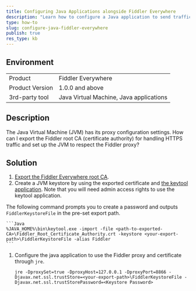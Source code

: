```yaml
---
title: Configuring Java Applications alongside Fiddler Everywhere
description: "Learn how to configure a Java application to send traffic to the Fiddler Everywhere proxy and use the Fiddler root trust certificate for secure traffic."
type: how-to
slug: configure-java-fiddler-everywhere
publish: true
res_type: kb
---
```


## Environment

|   |   |
|---|---|
| Product   |  Fiddler Everywhere  |
| Product Version | 1.0.0 and above  |
| 3rd-party tool| Java Virtual Machine, Java applications |

## Description

The Java Virtual Machine (JVM) has its proxy configuration settings. How can I export the Fiddler root CA (certificate authority) for handling HTTPS traffic and set up the JVM to respect the Fiddler proxy?

## Solution

1. [Export the Fiddler Everywhere root CA](slug://decrypt-https-traffic).
1. Create a JVM keystore by using the exported certificate and [the keytool application](https://docs.oracle.com/javase/8/docs/technotes/tools/unix/keytool.html). Note that you will need admin access rights to use the keytool application.

  The following command prompts you to create a password and outputs `FiddlerKeystoreFile` in the pre-set export path.

    ```Java
    %JAVA_HOME%\bin\keytool.exe -import -file <path-to-exported-CA>\Fiddler_Root_Certificate_Authority.crt -keystore <your-export-path>\FiddlerKeystoreFile -alias Fiddler
    ```

1. Configure the java application to use the Fiddler proxy and certificate through `jre`.

    ```
    jre -DproxySet=true -DproxyHost=127.0.0.1 -DproxyPort=8866 -Djavax.net.ssl.trustStore=<your-export-path>\FiddlerKeystoreFile -Djavax.net.ssl.trustStorePassword=<Keystore Password>
    ```
